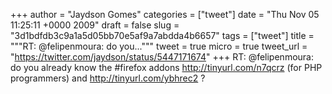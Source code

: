 
+++
author = "Jaydson Gomes"
categories = ["tweet"]
date = "Thu Nov 05 11:25:11 +0000 2009"
draft = false
slug = "3d1bdfdb3c9a1a5d05bb70e5af9a7abdda4b6657"
tags = ["tweet"]
title = """RT: @felipenmoura: do you..."""
tweet = true
micro = true
tweet_url = "https://twitter.com/jaydson/status/5447171674"
+++
RT: @felipenmoura: do you already know the #firefox addons http://tinyurl.com/n7qcrz (for PHP programmers) and http://tinyurl.com/ybhrec2 ?
